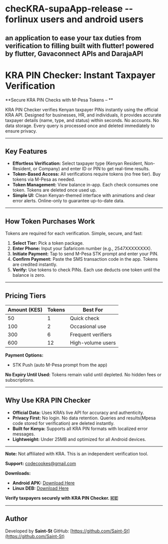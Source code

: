 # checKRA-supaApp-release --forlinux users and android users

an application to ease your tax duties from verification to filling built with flutter!
powered by flutter, Gavaconnect APIs and DarajaAPI
---

# KRA PIN Checker: Instant Taxpayer Verification

**Secure KRA PIN Checks with M-Pesa Tokens – **

KRA PIN Checker verifies Kenyan taxpayer PINs instantly using the official KRA API. Designed for businesses, HR, and individuals, it provides accurate taxpayer details (name, type, and status) within seconds. No accounts. No data storage. Every query is processed once and deleted immediately to ensure privacy.

---

## Key Features

* **Effortless Verification:** Select taxpayer type (Kenyan Resident, Non-Resident, or Company) and enter ID or PIN to get real-time results.
* **Token-Based Access:** All verifications require tokens (no free tier). Buy tokens via M-Pesa as needed.
* **Token Management:** View balance in-app. Each check consumes one token. Tokens are deleted once used up.
* **Simple UI:** Clean Kenyan-themed interface with animations and clear error alerts. Online-only to guarantee up-to-date data.

---

## How Token Purchases Work

Tokens are required for each verification. Simple, secure, and fast:

1. **Select Tier:** Pick a token package.
2. **Enter Phone:** Input your Safaricom number (e.g., 2547XXXXXXXX).
3. **Initiate Payment:** Tap to send M-Pesa STK prompt and enter your PIN.
4. **Confirm Payment:** Paste the SMS transaction code in the app. Tokens are credited instantly.
5. **Verify:** Use tokens to check PINs. Each use deducts one token until the balance is zero.

---

## Pricing Tiers

| Amount (KES) | Tokens | Best For           |
| ------------ | ------ | ------------------ |
| 50           | 1      | Quick check        |
| 100          | 2      | Occasional use     |
| 300          | 6     | Frequent verifiers |
| 600          | 12     | High-volume users  |

**Payment Options:**

* STK Push (auto M-Pesa prompt from the app)


**No Expiry Until Used:** Tokens remain valid until depleted. No hidden fees or subscriptions.

---

## Why Use KRA PIN Checker

* **Official Data:** Uses KRA’s live API for accuracy and authenticity.
* **Privacy First:** No login. No data retention. Queries and results(Mpesa code stored for verification) are deleted instantly.
* **Built for Kenya:** Supports all KRA PIN formats with localized error messages.
* **Lightweight:** Under 25MB and optimized for all Android devices.

---

**Note:** Not affiliated with KRA. This is an independent verification tool.

**Support:** [codecookes@gmail.com](mailto:codecookes@gmail.com)

**Downloads:**

* **Android APK:** [Download Here](https://github.com/Saint-St/checKRA-supaApp-release/releases/download/checKRA-supaApp/app-release.apk)
* **Linux DEB:** [Download Here](https://github.com/Saint-St/checKRA-supaApp-release/releases/download/checKRA-supaApp/kra-pin-checker_1.0.0_amd64.deb)

**Verify taxpayers securely with KRA PIN Checker. 🇰🇪**

---


## Author

Developed by **Saint-St**
GitHub: [https://github.com/Saint-St](https://github.com/Saint-St)
